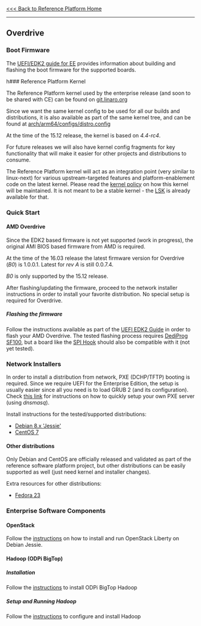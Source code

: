 [<<< Back to Reference Platform Home](https://github.com/96boards/documentation/wiki/Reference-Platform-Home#)

***

## Overdrive

### Boot Firmware

The [UEFI/EDK2 guide for EE](https://github.com/96boards/documentation/wiki/UEFI-EDK2-Guide-for-EE) provides information about building and flashing the boot firmware for the supported boards.

h### Reference Platform Kernel

The Reference Platform kernel used by the enterprise release (and soon to be shared with CE) can be found on [git.linaro.org](https://git.linaro.org/people/amit.kucheria/kernel.git/shortlog/refs/heads/96b/releases/2015.12)

Since we want the same kernel config to be used for all our builds and distributions, it is also available as part of the same kernel tree, and can be found at [arch/arm64/configs/distro.config](https://git.linaro.org/people/amit.kucheria/kernel.git/blob/refs/heads/96b/releases/2015.12:/arch/arm64/configs/distro.config)

At the time of the 15.12 release, the kernel is based on *4.4-rc4*.

For future releases we will also have kernel config fragments for key functionality that will make it easier for other projects and distributions to consume.

The Reference Platform kernel will act as an integration point (very similar to linux-next) for various upstream-targeted features and platform-enablement code on the latest kernel. Please read the [kernel policy](https://github.com/96boards/documentation/wiki/RP-Kernel-Policy) on how this kernel will be maintained. It is not meant to be a stable kernel - the [LSK](https://wiki.linaro.org/LSK) is already available for that.

### Quick Start

#### AMD Overdrive

Since the EDK2 based firmware is not yet supported (work in progress), the original AMI BIOS based firmware from AMD is required.

At the time of the 16.03 release the latest firmware version for Overdrive (*B0*) is 1.0.0.1. Latest for *rev A* is still 0.0.7.4.

*B0* is only supported by the 15.12 release.

After flashing/updating the firmware, proceed to the network installer instructions in order to install your favorite distribution. No special setup is required for Overdrive.

##### Flashing the firmware

Follow the instructions available as part of the [UEFI EDK2 Guide](https://github.com/96boards/documentation/wiki/UEFI-EDK2-Guide-for-EE#amd-overdrive) in order to flash your AMD Overdrive. The tested flashing process requires [DediProg SF100](http://www.dediprog.com/pd/spi-flash-solution/SF100), but a board like the [SPI Hook](http://www.tincantools.com/SPI_Hook.html) should also be compatible with it (not yet tested).

### Network Installers

In order to install a distribution from network, PXE (DCHP/TFTP) booting is required. Since we require UEFI for the Enterprise Edition, the setup is usually easier since all you need is to load GRUB 2 (and its configuration). Check [this link](https://github.com/96boards/documentation/wiki/DHCP-TFTP-server-for-UEFI-distro-network-installers) for instructions on how to quickly setup your own PXE server (using *dnsmasq*).

Install instructions for the tested/supported distributions:
* [Debian 8.x 'Jessie'](https://github.com/96boards/documentation/wiki/Installing-Debian-Jessie)
* [CentOS 7](https://github.com/96boards/documentation/wiki/Installing-CentOS-7)

#### Other distributions

Only Debian and CentOS are officially released and validated as part of the reference software platform project, but other distributions can be easily supported as well (just need kernel and installer changes).

Extra resources for other distributions:
* [Fedora 23](https://github.com/96boards/documentation/wiki/Installing-Fedora-23)

### Enterprise Software Components

#### OpenStack

Follow the [instructions](https://github.com/96boards/documentation/wiki/Openstack-Liberty) on how to install and run OpenStack Liberty on Debian Jessie.

#### Hadoop (ODPi BigTop)

##### Installation

Follow the [instructions](https://github.com/96boards/documentation/wiki/ODPi-Hadoop-Installation) to install ODPi BigTop Hadoop

##### Setup and Running Hadoop

Follow the [instructions](https://github.com/96boards/documentation/wiki/ODPi-BigTop-Hadoop-configuration-and-Running) to configure and install Hadoop
